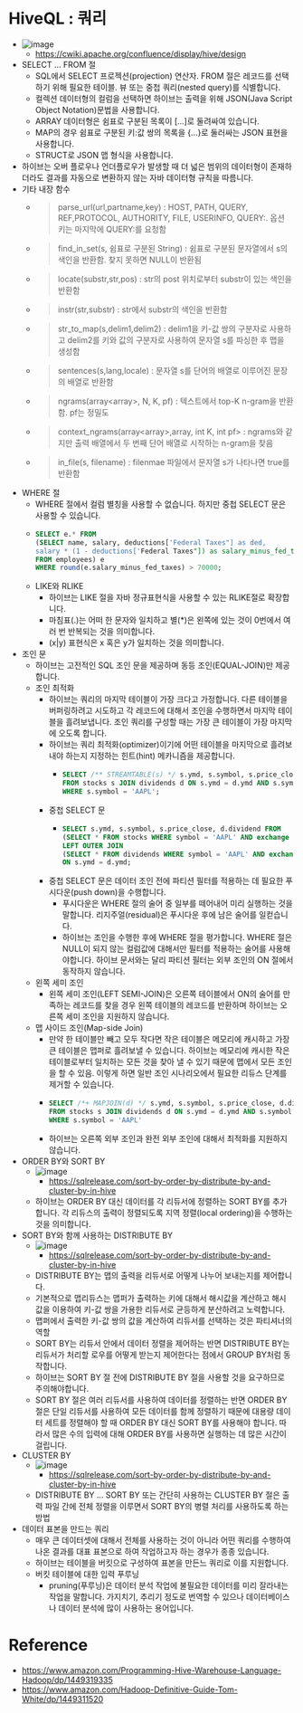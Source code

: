 # HiveQL : 쿼리
- ![image](https://user-images.githubusercontent.com/47103479/217271415-eb16aeed-5f74-4893-8539-7f0c95b9d23e.png)
  - https://cwiki.apache.org/confluence/display/hive/design
- SELECT ... FROM 절
  - SQL에서 SELECT 프로젝션(projection) 연산자. FROM 절은 레코드를 선택하기 위해 필요한 테이블. 뷰 또는 중첩 쿼리(nested query)를 식별합니다.
  - 컬렉션 데이터형의 컬럼을 선택하면 하이브는 출력을 위해 JSON(Java Script Object Notation)문법을 사용합니다.
  - ARRAY 데이터형은 쉼표로 구분된 목록이 [...]로 둘려싸여 있습니다.
  - MAP의 경우 쉼표로 구분된 키:값 쌍의 목록을 {...}로 둘러싸는 JSON 표현을 사용합니다.
  - STRUCT로 JSON 맵 형식을 사용합니다.
 - 하이브는 오버 플로우나 언더플로우가 발생할 때 더 넓은 범위의 데이터형이 존재하더라도 결과를 자동으로 변환하지 않는 자바 데이터형 규칙을 따름니다. 
- 기타 내장 함수
  - > parse_url(url,partname,key) : HOST, PATH, QUERY, REF,PROTOCOL, AUTHORITY, FILE, USERINFO, QUERY:<key>. 옵션 키는 마지막에 QUERY:<key>를 요청함 
  - > find_in_set(s, 쉼표로 구분된 String) : 쉼표로 구분된 문자열에서 s의 색인을 반환함. 찾지 못하면 NULL이 반환됨
  - > locate(substr,str,pos) : str의 post 위치로부터 substr이 있는 색인을 반환함 
  - > instr(str,substr) : str에서 substr의 색인을 반환함
  - > str_to_map(s,delim1,delim2) : delim1을 키-값 쌍의 구분자로 사용하고 delim2를 키와 값의 구분자로 사용하여 문자열 s를 파싱한 후 맵을 생성함 
  - > sentences(s,lang,locale) : 문자열 s를 단어의 배열로 이루어진 문장의 배열로 반환함 
  - > ngrams(array<array<string>>, N, K, pf) : 텍스트에서 top-K n-gram을 반환함. pf는 정밀도
  - > context_ngrams(array<array<string>>,array<string>, int K, int pf> : ngrams와 같지만 출력 배열에서 두 번째 단어 배열로 시작하는 n-gram을 찾음
  - > in_file(s, filename) : filenmae 파일에서 문자열 s가 나타나면 true를 반환함 
- WHERE 절
  - WHERE 절에서 컬럼 별칭을 사용할 수 없습니다. 하지만 중첩 SELECT 문은 사용할 수 있습니다.
  - ```sql
    SELECT e.* FROM 
    (SELECT name, salary, deductions['Federal Taxes"] as ded,
    salary * (1 - deductions['Federal Taxes"]) as salary_minus_fed_taxes
    FROM employees) e
    WHERE round(e.salary_minus_fed_taxes) > 70000;
    ```
  - LIKE와 RLIKE
    - 하이브는 LIKE 절을 자바 정규표현식을 사용할 수 있는 RLIKE절로 확장합니다. 
    - 마침표(.)는 어떠 한 문자와 일치하고 별(*)은 왼쪽에 있는 것이 0번에서 여러 번 반복되는 것을 의미합니다.
    - (x|y) 표현식은 x 혹은 y가 일치하는 것을 의미합니다.
- 조인 문
  - 하이브는 고전적인 SQL 조인 문을 제공하며 동등 조인(EQUAL-JOIN)만 제공합니다.
  - 조인 최적화
    - 하이브는 쿼리의 마지막 테이블이 가장 크다고 가정합니다. 다른 테이블을 버퍼링하려고 시도하고 각 레코드에 대해서 조인을 수행하면서 마지막 테이블을 흘려보냅니다. 조인 쿼리를 구성할 때는 가장 큰 테이블이 가장 마지막에 오도록 합니다.
    - 하이브는 쿼리 최적화(optimizer)이기에 어떤 테이블을 마지막으로 흘려보내야 하는지 지정하는 힌트(hint) 메카니즘을 제공합니다.
      - ```sql
        SELECT /** STREAMTABLE(s) */ s.ymd, s.symbol, s.price_close, d.dividend
        FROM stocks s JOIN dividends d ON s.ymd = d.ymd AND s.symbol = d.symbol
        WHERE s.symbol = 'AAPL';
        ```
    - 중첩 SELECT 문
      - ```sql
        SELECT s.ymd, s.symbol, s.price_close, d.dividend FROM
        (SELECT * FROM stocks WHERE symbol = 'AAPL' AND exchange = 'NASDAQ') s
        LEFT OUTER JOIN
        (SELECT * FROM dividends WHERE symbol = 'AAPL' AND exchange = 'NASDAQ') d
        ON s.ymd = d.ymd;
        ```
    - 중첩 SELECT 문은 데이터 조인 전에 파티션 필터를 적용하는 데 필요한 푸시다운(push down)을 수행합니다.
      - 푸시다운은 WHERE 절의 술어 중 일부를 떼어내어 미리 실행하는 것을 말합니다. 리지주얼(residual)은 푸시다운 후에 남은 술어를 일컫습니다. 
      - 하이브는 조인을 수행한 후에 WHERE 절을 평가합니다. WHERE 절은 NULL이 되지 않는 컬럼값에 대해서만 필터를 적용하는 술어를 사용해야합니다. 하이브 문서와는 달리 파티션 필터는 외부 조인의 ON 절에서 동작하지 않습니다. 
  - 왼쪽 세미 조인
    - 왼쪽 세미 조인(LEFT SEMI-JOIN)은 오른쪽 테이블에서 ON의 술어를 만족하는 레코드를 찾을 경우 왼쪽 테이블의 레코드를 반환하며 하이브는 오른쪽 세미 조인을 지원하지 않습니다.
  - 맵 사이드 조인(Map-side Join)
    - 만약 한 테이블만 빼고 모두 작다면 작은 테이블은 메모리에 캐시하고 가장 큰 테이블은 맵퍼로 흘려보낼 수 있습니다. 하이브는 메모리에 캐시한 작은 테이블로부터 일치하는 모든 것을 찾아 낼 수 있기 때문에 맵에서 모든 조인을 할 수 있음. 이렇게 하면 일반 조인 시나리오에서 필요한 리듀스 단계를 제거할 수 있습니다.
    - ```sql
      SELECT /*+ MAPJOIN(d) */ s.ymd, s.symbol, s.price_close, d.dividend 
      FROM stocks s JOIN dividends d ON s.ymd = d.ymd AND s.symbol = d.symbol
      WHERE s.symbol = 'AAPL'
      ```
    - 하이브는 오른쪽 외부 조인과 완전 외부 조인에 대해서 최적화를 지원하지 않습니다.    
- ORDER BY와 SORT BY
  - ![image](https://user-images.githubusercontent.com/47103479/217562032-a7ddef9d-a1ac-4263-81b7-83005d3c30d5.png)
    - https://sqlrelease.com/sort-by-order-by-distribute-by-and-cluster-by-in-hive
  - 하이브는 ORDER BY 대신 데이터를 각 리듀서에 정렬하는 SORT BY를 추가합니다. 각 리듀스의 출력이 정렬되도록 지역 정렬(local ordering)을 수행하는 것을 의미합니다.
- SORT BY와 함께 사용하는 DISTRIBUTE BY
  - ![image](https://user-images.githubusercontent.com/47103479/217562172-11c79363-7475-4f64-b246-36cc92911e42.png)
    - https://sqlrelease.com/sort-by-order-by-distribute-by-and-cluster-by-in-hive
  - DISTRIBUTE BY는 맵의 출력을 리듀서로 어떻게 나누어 보내는지를 제어합니다. 
  - 기본적으로 맵리듀스는 맵퍼가 출력하는 키에 대해서 해시값을 계산하고 해시값을 이용하여 키-값 쌍을 가용한 리듀서로 균등하게 분산하려고 노력합니다. 
  - 맵퍼에서 출력한 키-값 쌍의 값을 계산하여 리듀서를 선택하는 것은 파티셔너의 역할 
  - SORT BY는 리듀서 안에서 데이터 정렬을 제어하는 반면 DISTRIBUTE BY는 리듀서가 처리할 로우를 어떻게 받는지 제어한다는 점에서 GROUP BY처럼 동작합니다.
  - 하이브는 SORT BY 절 전에 DISTRIBUTE BY 절을 사용할 것을 요구하므로 주의해야합니다.
  - SORT BY 절은 여러 리듀서를 사용하여 데이터를 정렬하는 반면 ORDER BY 절은 단일 리듀서를 사용하여 모든 데이터를 함께 정렬하기 때문에 대용량 데이터 세트를 정렬해야 할 때 ORDER BY 대신 SORT BY를 사용해야 합니다. 따라서 많은 수의 입력에 대해 ORDER BY를 사용하면 실행하는 데 많은 시간이 걸립니다.
- CLUSTER BY
  - ![image](https://user-images.githubusercontent.com/47103479/217562644-469150fb-a973-4a03-a208-242b0fe15774.png)
    - https://sqlrelease.com/sort-by-order-by-distribute-by-and-cluster-by-in-hive
  - DISTRIBUTE BY ... SORT BY 또는 간단히 사용하는 CLUSTER BY 절은 출력 파일 간에 전체 정렬을 이루면서 SORT BY의 병렬 처리를 사용하도록 하는 방법 
- 데이터 표본을 만드는 쿼리
  - 매우 큰 데이터셋에 대해서 전체를 사용하는 것이 아니라 어떤 쿼리를 수행하여 나온 결과를 대표 표본으로 하여 작업하고자 하는 경우가 종종 있습니다.
  - 하이브는 테이블을 버킷으로 구성하여 표본을 만든느 쿼리로 이를 지원합니다.
  - 버킷 테이블에 대한 입력 푸루닝
    - pruning(푸루닝)은 데이터 분석 작업에 불필요한 데이터를 미리 잘라내는 작업을 말합니다. 가지치기, 추리기 정도로 번역할 수 있으나 데이터베이스나 데이터 분석에 많이 사용하는 용어입니다. 

# Reference 
- https://www.amazon.com/Programming-Hive-Warehouse-Language-Hadoop/dp/1449319335
- https://www.amazon.com/Hadoop-Definitive-Guide-Tom-White/dp/1449311520
